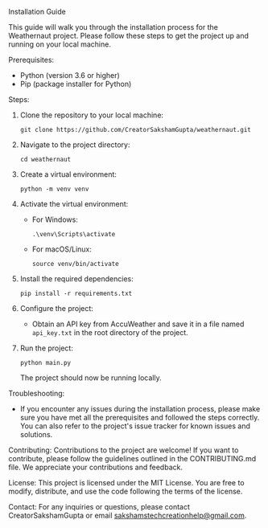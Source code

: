 Installation Guide

This guide will walk you through the installation process for the Weathernaut project. Please follow these steps to get the project up and running on your local machine.

Prerequisites:

- Python (version 3.6 or higher)
- Pip (package installer for Python)

Steps:

1. Clone the repository to your local machine:
   ```
   git clone https://github.com/CreatorSakshamGupta/weathernaut.git
   ```

2. Navigate to the project directory:
   ```
   cd weathernaut
   ```

3. Create a virtual environment:
   ```
   python -m venv venv
   ```

4. Activate the virtual environment:
   - For Windows:
     ```
     .\venv\Scripts\activate
     ```
   - For macOS/Linux:
     ```
     source venv/bin/activate
     ```

5. Install the required dependencies:
   ```
   pip install -r requirements.txt
   ```

6. Configure the project:
   - Obtain an API key from AccuWeather and save it in a file named `api_key.txt` in the root directory of the project.

7. Run the project:
   ```
   python main.py
   ```

   The project should now be running locally.

Troubleshooting:
- If you encounter any issues during the installation process, please make sure you have met all the prerequisites and followed the steps correctly. You can also refer to the project's issue tracker for known issues and solutions.

Contributing:
Contributions to the project are welcome! If you want to contribute, please follow the guidelines outlined in the CONTRIBUTING.md file. We appreciate your contributions and feedback.

License:
This project is licensed under the MIT License. You are free to modify, distribute, and use the code following the terms of the license.

Contact:
For any inquiries or questions, please contact CreatorSakshamGupta or email sakshamstechcreationhelp@gmail.com.
